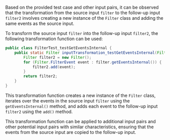 Based on the provided test case and other input pairs, it can be observed that the transformation from the source input `filter` to the follow-up input `filter2` involves creating a new instance of the `Filter` class and adding the same events as the source input.

To transform the source input `filter` into the follow-up input `filter2`, the following transformation function can be used:

```java
public class FilterTest_testGetEventsInternal {
    public static Filter inputTransformation_testGetEventsInternal(Filter filter)  {
        Filter filter2 = new Filter();
        for (Filter.FilterEvent event : filter.getEventsInternal()) {
            filter2.add(event);
        }
        return filter2;
    }
}
```

This transformation function creates a new instance of the `Filter` class, iterates over the events in the source input `filter` using the `getEventsInternal()` method, and adds each event to the follow-up input `filter2` using the `add()` method.

This transformation function can be applied to additional input pairs and other potential input pairs with similar characteristics, ensuring that the events from the source input are copied to the follow-up input.